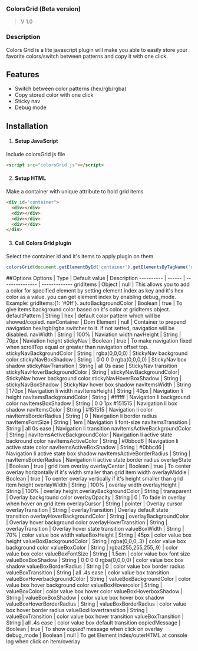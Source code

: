 
### ColorsGrid (Beta version)
  > V 1.0
  
### Description
Colors Grid is a lite javascript plugin will make you able to easily store your favorite colors/switch between patterns and copy it with one click.

## Features
 * Switch between color patterns (hex/rgb/rgba)
 * Copy stored color with one click
 * Sticky nav
 * Debug mode
 
## Installation
  1. #### Setup JavaScript
  Include colorsGrid js file
  ```html
  <script src="colorsGrid.js"></script>
  ```

  2. #### Setup HTML
  Make a container with unique attribute to hold grid items
  ```html
  <div id="container">
    <div></div>
    <div></div>
    <div></div>
    <div></div>
  </div>
  ```

  3. #### Call Colors Grid plugin
  Select the container id and it's items to apply plugin on them
  ```javascript
  colorsGrid(document.getElementById('container').getElementsByTagName('div') , { options });
  ```
  
##Options
 Options   |  Type  |  Default value  |  Description
---------- | ------ | --------------- | -------------
gridItems  | Object |      null       | This allows you to add a color for specified element by setting element index as key and it's hex color as a value. you can get element index by enabling debug_mode. Example: gridItems:{1: '#0ff'}.
autoBackgroundColor | Boolean | true | To give items background color based on it's color at gridItems object.
defaultPattern | String | hex | default color pattern which will be showed/copied.
navContainer | Dom Element | null | Container to prepend navigation hex/rgb/rgba switcher to it. if not setted, navigation will be disabled.
navWidth | String | 100%  | Naviation width
navHeight | String | 70px  | Naviation height
stickyNav | Boolean | true | To make navigation fixed when scrollTop equal or greater than navigation offset top.
stickyNavBackgroundColor | String | rgba(0,0,0,0) | StickyNav background color
stickyNavBoxShadow  |  String  |  0 0 0 0 rgba(0,0,0,0) | StickyNav box shadow
stickyNavTransition |  String  | all 0s ease  |  StickyNav transition
stickyNavHoverBackgroundColor | String | stickyNavBackgroundColor| StickyNav hover background color 
stickyNavHoverBoxShadow | String | stickyNavBoxShadow | StickyNav hover box shadow
navItemsWidth | String | 170px | Navigation li width
navItemsHeight | String | 40px | Navigation li height
navItemsBackgroundColor | String | #ffffff | Navigation li background color
navItemsBoxShadow | String | 0 0 1px \#151515 | Navigation li box shadow
navItemsColor | String | \#151515 | Navigation li color
navItemsBorderRadius | String | 0 | Navigation li border radius
navItemsFontSize | String | 1em | Navigation li font-size
navItemsTransition | String | all 0s ease | Navigation li transition
navItemsActiveBackgroundColor | String | navItemsActiveBackgroundColor | Navigation li active state backround color
navItemsActiveColor | String | #0bbcd6 | Navigation li active state color
navItemsActiveBoxShadow | String | #0bbcd6 | Navigation li active state box shadow
navItemsActiveBorderRadius | String | navItemsBorderRadius | Navigation li active state border radius
overlayState | Boolean | true | grid item overlay
overlayCenter | Boolean | true | To center overlay horizontally if it's width smaller than grid item width
overlayMiddle | Boolean | true | To center overlay vertically if it's height smaller than grid item height
overlayWidth | String | 100% | overlay width
overlayHeight | String | 100% | overlay height
overlayBackgroundColor | String | transparent | Overlay background color
overlayOpacity | String | 0 | To fade in overlay when hover on grid item
overlayCursor | String | pointer | Overlay cursor
overlayTransition | String | overlayTransition | Overlay default state transition
overlayHoverBackgroundColor | String | overlayBackgroundColor | Overlay hover background color
overlayHoverTransition | String | overlayTransition | Overlay hover state transition
valueBoxWidth | String | 70% | color value box width
valueBoxHeight | String | 45px | color value box height
valueBoxBackgroundColor | String | rgba(0,0,0,.3) | color value box background color
valueBoxColor | String | rgba(255,255,255,.9) | color value box color
valueBoxFontSize | String | 1.5em | color value box font size
valueBoxBoxShadow | String | 0 0 0 0 rgba(0,0,0,0) | color value box box shadow
valueBoxBorderRadius | String | 0 | color value box border radius
valueBoxTransition | String | all .4s ease | color value box transition
valueBoxHoverbackgroundColor | String | valueBoxBackgroundColor | color value box hover background color
valueBoxHovercolor | String | valueBoxColor | color value box hover color
valueBoxHoverboxShadow | String | valueBoxBoxShadow | color value box hover box shadow
valueBoxHoverBorderRadius | String | valueBoxBorderRadius | color value box hover border radius
valueBoxHovertransition | String | valueBoxTransition | color value box hover transition
valueBoxTransition | String | all .4s ease | color value box default transition
copiedMessage | Boolean | true | To show *copied!* message when click on overlay
debug_mode | Boolean | null | To get Element index/outerHTML at console log when click on item/overlay

  
